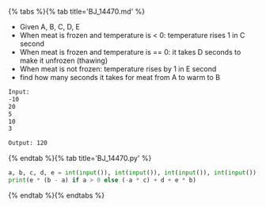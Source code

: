 {% tabs %}{% tab title='BJ_14470.md' %}

* Given A, B, C, D, E
* When meat is frozen and temperature is < 0: temperature rises 1 in C second
* When meat is frozen and temperature is == 0: it takes D seconds to make it unfrozen (thawing)
* When meat is not frozen: temperature rises by 1 in E second
* find how many seconds it takes for meat from A to warm to B

```txt
Input:
-10
20
5
10
3

Output: 120
```

{% endtab %}{% tab title='BJ_14470.py' %}

```py
a, b, c, d, e = int(input()), int(input()), int(input()), int(input()), int(input())
print(e * (b - a) if a > 0 else (-a * c) + d + e * b)
```

{% endtab %}{% endtabs %}
